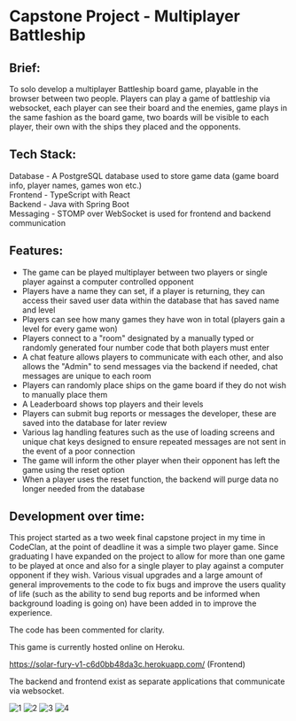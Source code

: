 # Capstone Project - Multiplayer Battleship

Brief:  
------------------------------------------------------------------------------------------------------------------------------------------------------------------------------------------------------------
To solo develop a multiplayer Battleship board game, playable in the browser between two people.
Players can play a game of battleship via websocket, each player can see their board and the enemies, game plays in the same fashion as the board game, two boards will be visible to each player, their own with the ships they placed and the opponents.

Tech Stack: 
------------------------------------------------------------------------------------------------------------------------------------------------------------------------------------------------------------
Database - A PostgreSQL database used to store game data (game board info, player names, games won etc.)  
Frontend - TypeScript with React  
Backend - Java with Spring Boot  
Messaging - STOMP over WebSocket  is used for frontend and backend communication  

Features:
------------------------------------------------------------------------------------------------------------------------------------------------------------------------------------------------------------
- The game can be played multiplayer between two players or single player against a computer controlled opponent
- Players have a name they can set, if a player is returning, they can access their saved user data within the database that has saved name and level
- Players can see how many games they have won in total (players gain a level for every game won)
- Players connect to a "room" designated by a manually typed or randomly generated four number code that both players must enter
- A chat feature allows players to communicate with each other, and also allows the "Admin" to send messages via the backend if needed, chat messages are unique to each room
- Players can randomly place ships on the game board if they do not wish to manually place them
- A Leaderboard shows top players and their levels
- Players can submit bug reports or messages the developer, these are saved into the database for later review
- Various lag handling features such as the use of loading screens and unique chat keys designed to ensure repeated messages are not sent in the event of a poor connection
- The game will inform the other player when their opponent has left the game using the reset option
- When a player uses the reset function, the backend will purge data no longer needed from the database

Development over time:
------------------------------------------------------------------------------------------------------------------------------------------------------------------------------------------------------------
This project started as a two week final capstone project in my time in CodeClan, at the point of deadline it was a simple two player game. Since graduating I have expanded on the project to allow for more than one game to be played at once and also for a single player to play against a computer opponent if they wish. Various visual upgrades and a large amount of general improvements to the code to fix bugs and improve the users quality of life (such as the ability to send bug reports and be informed when background loading is going on) have been added in to improve the experience.

The code has been commented for clarity.

This game is currently hosted online on Heroku.

https://solar-fury-v1-c6d0bb48da3c.herokuapp.com/ (Frontend)

The backend and frontend exist as separate applications that communicate via websocket.

![1](https://github.com/JerosCalmera/Battleship_Project_Frontend_Deployment/assets/136751073/3df47f39-3e66-4eec-9cca-8fbc39e26c52)
![2](https://github.com/JerosCalmera/Battleship_Project_Frontend_Deployment/assets/136751073/bd26dc96-bb0a-460f-8ce2-74c090e671a0)
![3](https://github.com/JerosCalmera/Battleship_Project_Frontend_Deployment/assets/136751073/00eac204-b08f-43e6-ad6c-ae1932b76c88)
![4](https://github.com/JerosCalmera/Battleship_Project_Frontend_Deployment/assets/136751073/29d00f53-a31e-445e-a58c-ed6788866f76)


